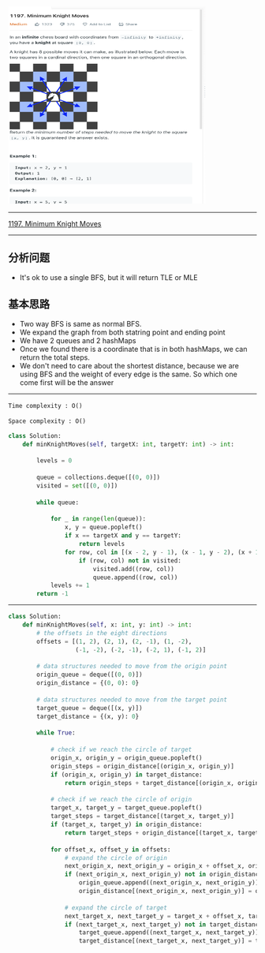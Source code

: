 <img src="2022-11-01-14-22-55.png" width="400" height="400"/>

___
[1197. Minimum Knight Moves](https://leetcode.com/problems/minimum-knight-moves/)
___

## 分析问题
* It's ok to use a single BFS, but it will return TLE or MLE

## 基本思路
* Two way BFS is same as normal BFS.
* We expand the graph from both statring point and ending point
* We have 2 queues and 2 hashMaps
* Once we found there is a coordinate that is in both hashMaps, we can return the total steps.
* We don't need to care about the shortest distance, because we are using BFS and the weight of every edge is the same. So which one come first will be the answer

___

`Time complexity : O()`

`Space complexity : O()`
```python
class Solution:
    def minKnightMoves(self, targetX: int, targetY: int) -> int:
        
        levels = 0
        
        queue = collections.deque([(0, 0)])
        visited = set([(0, 0)])
        
        while queue:
             
            for _ in range(len(queue)):
                x, y = queue.popleft()
                if x == targetX and y == targetY:
                    return levels
                for row, col in [(x - 2, y - 1), (x - 1, y - 2), (x + 1, y - 2), (x + 2, y - 1), (x + 2, y + 1), (x + 1, y + 2), (x - 1, y + 2), (x - 2, y + 1)]:
                    if (row, col) not in visited:
                        visited.add((row, col))
                        queue.append((row, col))     
            levels += 1
        return -1
```

___

```python
class Solution:
    def minKnightMoves(self, x: int, y: int) -> int:
        # the offsets in the eight directions
        offsets = [(1, 2), (2, 1), (2, -1), (1, -2),
                   (-1, -2), (-2, -1), (-2, 1), (-1, 2)]

        # data structures needed to move from the origin point
        origin_queue = deque([(0, 0)])
        origin_distance = {(0, 0): 0}

        # data structures needed to move from the target point
        target_queue = deque([(x, y)])
        target_distance = {(x, y): 0}

        while True:
            
            # check if we reach the circle of target
            origin_x, origin_y = origin_queue.popleft()
            origin_steps = origin_distance[(origin_x, origin_y)]
            if (origin_x, origin_y) in target_distance:
                return origin_steps + target_distance[(origin_x, origin_y)]

            # check if we reach the circle of origin
            target_x, target_y = target_queue.popleft()
            target_steps = target_distance[(target_x, target_y)]
            if (target_x, target_y) in origin_distance:
                return target_steps + origin_distance[(target_x, target_y)]

            for offset_x, offset_y in offsets:
                # expand the circle of origin
                next_origin_x, next_origin_y = origin_x + offset_x, origin_y + offset_y
                if (next_origin_x, next_origin_y) not in origin_distance:
                    origin_queue.append((next_origin_x, next_origin_y))
                    origin_distance[(next_origin_x, next_origin_y)] = origin_steps + 1

                # expand the circle of target
                next_target_x, next_target_y = target_x + offset_x, target_y + offset_y
                if (next_target_x, next_target_y) not in target_distance:
                    target_queue.append((next_target_x, next_target_y))
                    target_distance[(next_target_x, next_target_y)] = target_steps + 1
```